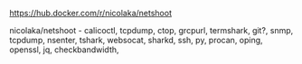 https://hub.docker.com/r/nicolaka/netshoot

nicolaka/netshoot - calicoctl, tcpdump, ctop, grcpurl, termshark, git?, 
    snmp, tcpdump, nsenter, tshark, websocat, sharkd, ssh, py, procan, 
    oping, openssl, jq, checkbandwidth, 
